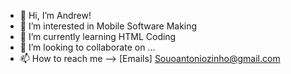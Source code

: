 - 👋 Hi, I’m Andrew!
- 👀 I’m interested in Mobile Software Making
- 🌱 I’m currently learning HTML Coding
- 💞️ I’m looking to collaborate on ...
- 📫 How to reach me --> [Emails] Souoantoniozinho@gmail.com





